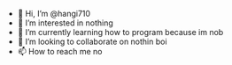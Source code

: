 - 👋 Hi, I’m @hangi710
- 👀 I’m interested in nothing
- 🌱 I’m currently learning how to program because im nob
- 💞️ I’m looking to collaborate on nothin boi
- 📫 How to reach me no

<!---
hangi710/hangi710 is a ✨ special ✨ repository because its `README.md` (this file) appears on your GitHub profile.
You can click the Preview link to take a look at your changes.
--->
